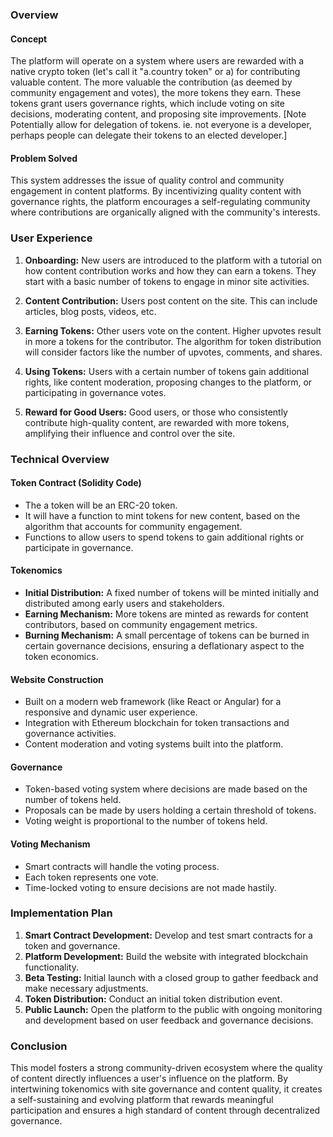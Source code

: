### Overview

#### Concept
The platform will operate on a system where users are rewarded with a native crypto token (let's call it "a.country token" or a) for contributing valuable content. The more valuable the contribution (as deemed by community engagement and votes), the more tokens they earn. These tokens grant users governance rights, which include voting on site decisions, moderating content, and proposing site improvements.
[Note Potentially allow for delegation of tokens. ie. not everyone is a developer, perhaps people can delegate their tokens to an elected developer.]

#### Problem Solved
This system addresses the issue of quality control and community engagement in content platforms. By incentivizing quality content with governance rights, the platform encourages a self-regulating community where contributions are organically aligned with the community's interests.

### User Experience

1. **Onboarding:** New users are introduced to the platform with a tutorial on how content contribution works and how they can earn a tokens. They start with a basic number of tokens to engage in minor site activities.
   
2. **Content Contribution:** Users post content on the site. This can include articles, blog posts, videos, etc.

3. **Earning Tokens:** Other users vote on the content. Higher upvotes result in more a tokens for the contributor. The algorithm for token distribution will consider factors like the number of upvotes, comments, and shares.

4. **Using Tokens:** Users with a certain number of tokens gain additional rights, like content moderation, proposing changes to the platform, or participating in governance votes.

5. **Reward for Good Users:** Good users, or those who consistently contribute high-quality content, are rewarded with more tokens, amplifying their influence and control over the site.

### Technical Overview

#### Token Contract (Solidity Code)
- The a token will be an ERC-20 token.
- It will have a function to mint tokens for new content, based on the algorithm that accounts for community engagement.
- Functions to allow users to spend tokens to gain additional rights or participate in governance.

#### Tokenomics
- **Initial Distribution:** A fixed number of tokens will be minted initially and distributed among early users and stakeholders.
- **Earning Mechanism:** More tokens are minted as rewards for content contributors, based on community engagement metrics.
- **Burning Mechanism:** A small percentage of tokens can be burned in certain governance decisions, ensuring a deflationary aspect to the token economics.

#### Website Construction
- Built on a modern web framework (like React or Angular) for a responsive and dynamic user experience.
- Integration with Ethereum blockchain for token transactions and governance activities.
- Content moderation and voting systems built into the platform.

#### Governance
- Token-based voting system where decisions are made based on the number of tokens held.
- Proposals can be made by users holding a certain threshold of tokens.
- Voting weight is proportional to the number of tokens held.

#### Voting Mechanism
- Smart contracts will handle the voting process.
- Each token represents one vote.
- Time-locked voting to ensure decisions are not made hastily.

### Implementation Plan

1. **Smart Contract Development:** Develop and test smart contracts for a token and governance.
2. **Platform Development:** Build the website with integrated blockchain functionality.
3. **Beta Testing:** Initial launch with a closed group to gather feedback and make necessary adjustments.
4. **Token Distribution:** Conduct an initial token distribution event.
5. **Public Launch:** Open the platform to the public with ongoing monitoring and development based on user feedback and governance decisions.

### Conclusion

This model fosters a strong community-driven ecosystem where the quality of content directly influences a user's influence on the platform. By intertwining tokenomics with site governance and content quality, it creates a self-sustaining and evolving platform that rewards meaningful participation and ensures a high standard of content through decentralized governance.